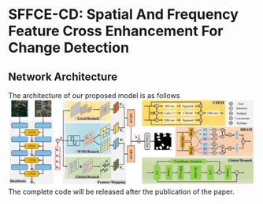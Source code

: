 # SFFCE-CD: Spatial And Frequency Feature Cross Enhancement For Change Detection
## Network Architecture
The architecture of our proposed model is as follows
![image](https://github.com/take-off-xyz/SFFCE-CD/blob/main/framework.jpg)
The complete code will be released after the publication of the paper.
